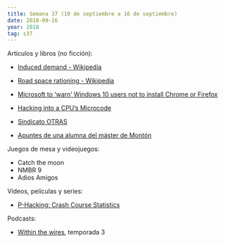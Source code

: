 ```yaml
---
title: Semana 37 (10 de septiembre a 16 de septiembre)
date: 2018-09-16
year: 2018
tag: s37
---
```


Artículos y libros (no ficción):

- [Induced demand - Wikipedia](https://en.wikipedia.org/wiki/Induced_demand)
- [Road space rationing - Wikipedia](https://en.wikipedia.org/wiki/Road_space_rationing)
- [Microsoft to ‘warn’ Windows 10 users not to install Chrome or Firefox](https://www.theverge.com/platform/amp/2018/9/12/17850146/microsoft-windows-10-chrome-firefox-warning?__twitter_impression=true)
- [Hacking into a CPU’s Microcode](https://hackaday.com/2017/12/28/34c3-hacking-into-a-cpus-microcode/)

- [Sindicato OTRAS](https://www.sindicatootras.org)
- [Apuntes de una alumna del máster de Montón](https://www.elsaltodiario.com/opinion/apuntes-alumna-master-carmen-monton-universidad-urjc)

Juegos de mesa y videojuegos:

- Catch the moon
- NMBR 9
- Adios Amigos

Vídeos, películas y series:

- [P-Hacking: Crash Course Statistics](https://www.youtube.com/watch?v=Gx0fAjNHb1M)

Podcasts:

- [Within the wires](http://www.nightvalepresents.com/withinthewires/), temporada 3
